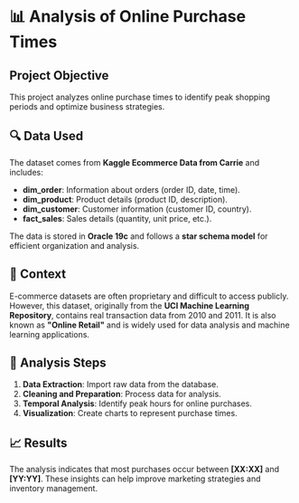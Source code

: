 # 📊 Analysis of Online Purchase Times

## Project Objective
This project analyzes online purchase times to identify peak shopping periods and optimize business strategies.

## 🔍 Data Used
The dataset comes from **Kaggle Ecommerce Data from Carrie** and includes:
- **dim_order**: Information about orders (order ID, date, time).
- **dim_product**: Product details (product ID, description).
- **dim_customer**: Customer information (customer ID, country).
- **fact_sales**: Sales details (quantity, unit price, etc.).

The data is stored in **Oracle 19c** and follows a **star schema model** for efficient organization and analysis.

## 📜 Context
E-commerce datasets are often proprietary and difficult to access publicly. However, this dataset, originally from the **UCI Machine Learning Repository**, contains real transaction data from 2010 and 2011. It is also known as **"Online Retail"** and is widely used for data analysis and machine learning applications.

## 🔧 Analysis Steps
1. **Data Extraction**: Import raw data from the database.
2. **Cleaning and Preparation**: Process data for analysis.
3. **Temporal Analysis**: Identify peak hours for online purchases.
4. **Visualization**: Create charts to represent purchase times.

## 📈 Results
The analysis indicates that most purchases occur between **[XX:XX]** and **[YY:YY]**. These insights can help improve marketing strategies and inventory management.
